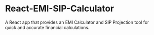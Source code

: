 # React-EMI-SIP-Calculator
A React app that provides an EMI Calculator and SIP Projection tool for quick and accurate financial calculations.
